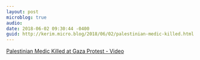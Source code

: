 ```yaml
---
layout: post
microblog: true
audio: 
date: 2018-06-02 09:30:44 -0400
guid: http://kerim.micro.blog/2018/06/02/palestinian-medic-killed.html
---
```

[Palestinian Medic Killed at Gaza Protest - Video](https://www.nytimes.com/video/world/middleeast/100000005932394/palestinian-medic-killed-at-gaza-protest.html)
